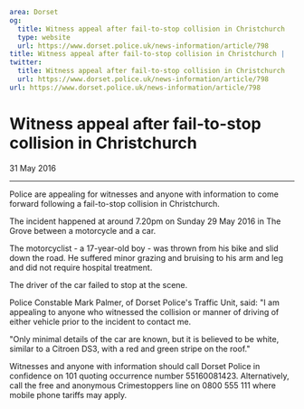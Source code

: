 ```yaml
area: Dorset
og:
  title: Witness appeal after fail-to-stop collision in Christchurch
  type: website
  url: https://www.dorset.police.uk/news-information/article/798
title: Witness appeal after fail-to-stop collision in Christchurch |
twitter:
  title: Witness appeal after fail-to-stop collision in Christchurch
  url: https://www.dorset.police.uk/news-information/article/798
url: https://www.dorset.police.uk/news-information/article/798
```

# Witness appeal after fail-to-stop collision in Christchurch

31 May 2016

* * *

Police are appealing for witnesses and anyone with information to come forward following a fail-to-stop collision in Christchurch.

The incident happened at around 7.20pm on Sunday 29 May 2016 in The Grove between a motorcycle and a car.

The motorcyclist - a 17-year-old boy - was thrown from his bike and slid down the road. He suffered minor grazing and bruising to his arm and leg and did not require hospital treatment.

The driver of the car failed to stop at the scene.

Police Constable Mark Palmer, of Dorset Police's Traffic Unit, said: "I am appealing to anyone who witnessed the collision or manner of driving of either vehicle prior to the incident to contact me.

"Only minimal details of the car are known, but it is believed to be white, similar to a Citroen DS3, with a red and green stripe on the roof."

Witnesses and anyone with information should call Dorset Police in confidence on 101 quoting occurrence number 55160081423. Alternatively, call the free and anonymous Crimestoppers line on 0800 555 111 where mobile phone tariffs may apply.
